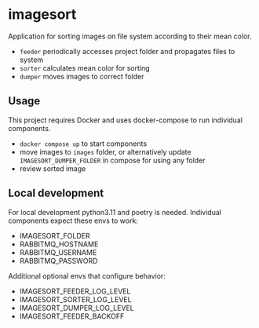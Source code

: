 # imagesort

Application for sorting images on file system according to their mean color.

- `feeder` periodically accesses project folder and propagates files to system
- `sorter` calculates mean color for sorting
- `dumper` moves images to correct folder

## Usage

This project requires Docker and uses docker-compose to run individual components.

- `docker compose up` to start components
- move images to `images` folder, or alternatively update `IMAGESORT_DUMPER_FOLDER` in compose for using any folder
- review sorted image

## Local development

For local development python3.11 and poetry is needed.
Individual components expect these envs to work:

- IMAGESORT_FOLDER
- RABBITMQ_HOSTNAME
- RABBITMQ_USERNAME
- RABBITMQ_PASSWORD

Additional optional envs that configure behavior:

- IMAGESORT_FEEDER_LOG_LEVEL
- IMAGESORT_SORTER_LOG_LEVEL
- IMAGESORT_DUMPER_LOG_LEVEL
- IMAGESORT_FEEDER_BACKOFF